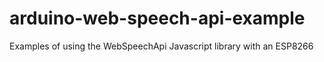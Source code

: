 # arduino-web-speech-api-example
Examples of using the WebSpeechApi Javascript library with an ESP8266

